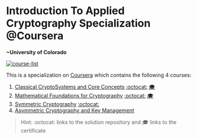 # Introduction To Applied Cryptography Specialization @Coursera
__~University of Colorado__

[![course-list](https://img.shields.io/badge/also%20see-Other%20Coursera%20Courses-1f72ff.svg)](https://github.com/anishLearnsToCode/course-list#coursera)

This is a specialization on 
[Coursera](https://www.coursera.org/specializations/introduction-applied-cryptography) 
which contains the following 4 courses:

1. [Classical CryptoSystems and Core Concepts](https://www.coursera.org/learn/classical-cryptosystems) 
   [:octocat:](https://github.com/anishLearnsToCode/classical-cryptosystems-core-concepts) 
   [🎓](https://www.coursera.org/verify/7FVGRVKAFW73)
1. [Mathematical Foundations for Cryptography](https://www.coursera.org/learn/mathematical-foundations-cryptography) 
   [:octocat:](https://github.com/anishLearnsToCode/mathematical-foundations-cryptography) 
   [🎓](http://coursera.org/verify/ZPQF7QGV22XT)
1. [Symmetric Cryptography](https://www.coursera.org/learn/symmetric-crypto) 
   [:octocat:](https://github.com/anishLearnsToCode/symmetric-cryptography)
1. [Asymmetric Cryptography and Key Management](https://www.coursera.org/learn/asymmetric-crypto)

> Hint: :octocat: links to the solution repository and 🎓 links to the certificate
